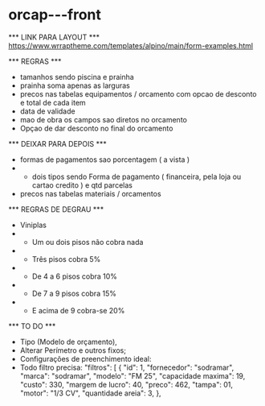 # orcap---front

*** LINK PARA LAYOUT ***
https://www.wrraptheme.com/templates/alpino/main/form-examples.html

*** REGRAS ***

- tamanhos sendo piscina e prainha
- prainha soma apenas as larguras
- precos nas tabelas equipamentos / orcamento com opcao de desconto e total de cada item
- data de validade
- mao de obra os campos sao diretos no orcamento
- Opçao de dar desconto no final do orcamento

*** DEIXAR PARA DEPOIS *** 
- formas de pagamentos sao porcentagem ( a vista )
- - dois tipos sendo Forma de pagamento ( financeira, pela loja ou cartao credito ) e qtd parcelas
- precos nas tabelas materiais / orcamentos

*** REGRAS DE DEGRAU ***

- Viniplas
- - Um ou dois pisos não cobra nada
- - Três pisos cobra 5%
- - De 4 a 6 pisos cobra 10%
- - De 7 a 9 pisos cobra 15%
- - E acima de 9 cobra-se 20%

*** TO DO ***
- Tipo (Modelo de orçamento),
- Alterar Perímetro e outros fixos;
- Configurações de preenchimento ideal:
- Todo filtro precisa:
	"filtros":
	[
		{
		"id": 1,
		"fornecedor": "sodramar",
		"marca": "sodramar",
		"modelo": "FM 25",
		"capacidade maxima": 19,
		"custo": 330,
		"margem de lucro": 40,
		"preco": 462,
		"tampa": 01,
		"motor": "1/3 CV",
		"quantidade areia": 3,
		},
